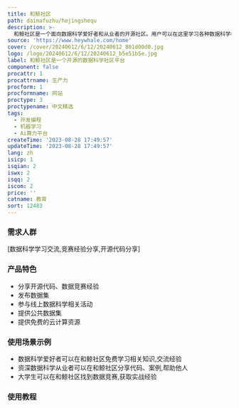 ```yaml
---
title: 和鲸社区
path: daimafuzhu/hejingshequ
description: >-
  和鲸社区是一个面向数据科学爱好者和从业者的开源社区。用户可以在这里学习各种数据科学相关知识,分享代码、案例和数据集,参与数据竞赛等。平台集成了多种数据科学常用工具,提供免费的云计算资源。
source: 'https://www.heywhale.com/home'
cover: /cover/20240612/6/12/20240612_801d00d0.jpg
logo: /logo/20240612/6/12/20240612_b5e51b5e.jpg
label: 和鲸社区是一个开源的数据科学社区平台
component: false
procattr: 1
procattrname: 生产力
procform: 1
procformname: 网站
proctype: 3
proctypename: 中文精选
tags:
  - 开发编程
  - 机器学习
  - Ai算力平台
createTime: '2023-08-28 17:49:57'
updateTime: '2023-08-28 17:49:57'
lang: zh
isicp: 1
isqian: 2
iswx: 2
isqq: 2
iscom: 2
price: ''
catname: 教育
sort: 12483
---
```




### 需求人群
[数据科学学习交流,竞赛经验分享,开源代码分享]

### 产品特色
- 分享开源代码、数据竞赛经验
- 发布数据集
- 参与线上数据科学相关活动
- 提供公共数据集
- 提供免费的云计算资源

### 使用场景示例
- 数据科学爱好者可以在和鲸社区免费学习相关知识,交流经验
- 资深数据科学从业者可以在和鲸社区分享代码、案例,帮助他人
- 大学生可以在和鲸社区找到数据竞赛,获取实战经验

### 使用教程


  
